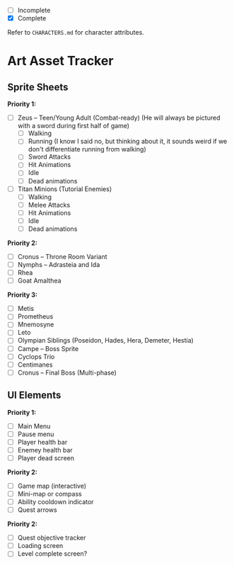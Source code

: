 - [ ] Incomplete  
- [x] Complete  

Refer to `CHARACTERS.md` for character attributes.

# Art Asset Tracker

## Sprite Sheets

**Priority 1:**
- [ ] Zeus – Teen/Young Adult (Combat-ready) (He will always be pictured with a sword during first half of game)
    - [ ] Walking
    - [ ] Running (I know I said no, but thinking about it, it sounds weird if we don't differentiate running from walking)
    - [ ] Sword Attacks
    - [ ] Hit Animations
    - [ ] Idle
    - [ ] Dead animations
- [ ] Titan Minions (Tutorial Enemies)
    - [ ] Walking
    - [ ] Melee Attacks
    - [ ] Hit Animations
    - [ ] Idle
    - [ ] Dead animations

**Priority 2:**
- [ ] Cronus – Throne Room Variant
- [ ] Nymphs – Adrasteia and Ida
- [ ] Rhea
- [ ] Goat Amalthea

**Priority 3:**
- [ ] Metis
- [ ] Prometheus
- [ ] Mnemosyne
- [ ] Leto
- [ ] Olympian Siblings (Poseidon, Hades, Hera, Demeter, Hestia)
- [ ] Campe – Boss Sprite
- [ ] Cyclops Trio
- [ ] Centimanes
- [ ] Cronus – Final Boss (Multi-phase)

## UI Elements

**Priority 1:**
- [ ] Main Menu
- [ ] Pause menu
- [ ] Player health bar
- [ ] Enemey health bar
- [ ] Player dead screen

**Priority 2:**
- [ ] Game map (interactive)
- [ ] Mini-map or compass
- [ ] Ability cooldown indicator
- [ ] Quest arrows

**Priority 2:**
- [ ] Quest objective tracker
- [ ] Loading screen
- [ ] Level complete screen?
